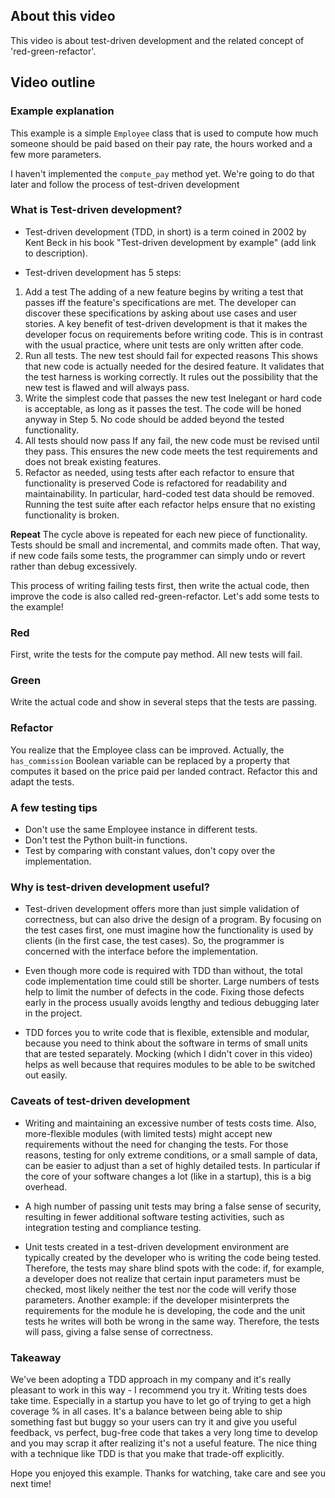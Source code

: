 ## About this video

This video is about test-driven development and the related concept of 'red-green-refactor'.

## Video outline

### Example explanation

This example is a simple `Employee` class that is used to compute how much someone should be paid based on their pay rate, the hours worked and a few more parameters.

I haven't implemented the `compute_pay` method yet. We're going to do that later and follow the process of test-driven development

### What is Test-driven development?

- Test-driven development (TDD, in short) is a term coined in 2002 by Kent Beck in his book "Test-driven development by example" (add link to description).

- Test-driven development has 5 steps:

1. Add a test
   The adding of a new feature begins by writing a test that passes iff the feature's specifications are met. The developer can discover these specifications by asking about use cases and user stories. A key benefit of test-driven development is that it makes the developer focus on requirements before writing code. This is in contrast with the usual practice, where unit tests are only written after code.
2. Run all tests. The new test should fail for expected reasons
   This shows that new code is actually needed for the desired feature. It validates that the test harness is working correctly. It rules out the possibility that the new test is flawed and will always pass.
3. Write the simplest code that passes the new test
   Inelegant or hard code is acceptable, as long as it passes the test. The code will be honed anyway in Step 5. No code should be added beyond the tested functionality.
4. All tests should now pass
   If any fail, the new code must be revised until they pass. This ensures the new code meets the test requirements and does not break existing features.
5. Refactor as needed, using tests after each refactor to ensure that functionality is preserved
   Code is refactored for readability and maintainability. In particular, hard-coded test data should be removed. Running the test suite after each refactor helps ensure that no existing functionality is broken.

**Repeat**
The cycle above is repeated for each new piece of functionality. Tests should be small and incremental, and commits made often. That way, if new code fails some tests, the programmer can simply undo or revert rather than debug excessively.

This process of writing failing tests first, then write the actual code, then improve the code is also called red-green-refactor. Let's add some tests to the example!

### Red

First, write the tests for the compute pay method. All new tests will fail.

### Green

Write the actual code and show in several steps that the tests are passing.

### Refactor

You realize that the Employee class can be improved. Actually, the `has_commission` Boolean variable can be replaced by a property that computes it based on the price paid per landed contract. Refactor this and adapt the tests.

### A few testing tips

- Don't use the same Employee instance in different tests.
- Don't test the Python built-in functions.
- Test by comparing with constant values, don't copy over the implementation.

### Why is test-driven development useful?

- Test-driven development offers more than just simple validation of correctness, but can also drive the design of a program. By focusing on the test cases first, one must imagine how the functionality is used by clients (in the first case, the test cases). So, the programmer is concerned with the interface before the implementation.

- Even though more code is required with TDD than without, the total code implementation time could still be shorter. Large numbers of tests help to limit the number of defects in the code. Fixing those defects early in the process usually avoids lengthy and tedious debugging later in the project.

- TDD forces you to write code that is flexible, extensible and modular, because you need to think about the software in terms of small units that are tested separately. Mocking (which I didn't cover in this video) helps as well because that requires modules to be able to be switched out easily.

### Caveats of test-driven development

- Writing and maintaining an excessive number of tests costs time. Also, more-flexible modules (with limited tests) might accept new requirements without the need for changing the tests. For those reasons, testing for only extreme conditions, or a small sample of data, can be easier to adjust than a set of highly detailed tests. In particular if the core of your software changes a lot (like in a startup), this is a big overhead.

- A high number of passing unit tests may bring a false sense of security, resulting in fewer additional software testing activities, such as integration testing and compliance testing.

- Unit tests created in a test-driven development environment are typically created by the developer who is writing the code being tested. Therefore, the tests may share blind spots with the code: if, for example, a developer does not realize that certain input parameters must be checked, most likely neither the test nor the code will verify those parameters. Another example: if the developer misinterprets the requirements for the module he is developing, the code and the unit tests he writes will both be wrong in the same way. Therefore, the tests will pass, giving a false sense of correctness.

### Takeaway

We've been adopting a TDD approach in my company and it's really pleasant to work in this way - I recommend you try it. Writing tests does take time. Especially in a startup you have to let go of trying to get a high coverage % in all cases. It's a balance between being able to ship something fast but buggy so your users can try it and give you useful feedback, vs perfect, bug-free code that takes a very long time to develop and you may scrap it after realizing it's not a useful feature. The nice thing with a technique like TDD is that you make that trade-off explicitly.

Hope you enjoyed this example. Thanks for watching, take care and see you next time!
